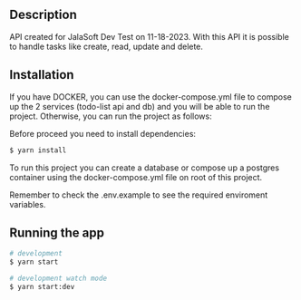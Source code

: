 ## Description

API created for JalaSoft Dev Test on 11-18-2023. With this API it is possible to handle tasks like create, read, update and delete.

## Installation

If you have DOCKER, you can use the docker-compose.yml file to compose up the 2 services (todo-list api and db) and you will be able to run the project. Otherwise, you can run the project as follows:

Before proceed you need to install dependencies:

```bash
$ yarn install
```

To run this project you can create a database or compose up a postgres container using the docker-compose.yml file on root of this project.

Remember to check the .env.example to see the required enviroment variables.

## Running the app

```bash
# development
$ yarn start 
```
```bash
# development watch mode
$ yarn start:dev 
```
